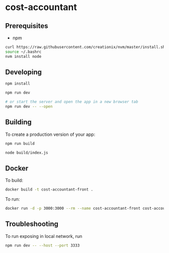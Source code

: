 # cost-accountant

## Prerequisites

- npm

```bash
curl https://raw.githubusercontent.com/creationix/nvm/master/install.sh | bash
source ~/.bashrc  
nvm install node 
```

## Developing

```bash
npm install

npm run dev

# or start the server and open the app in a new browser tab
npm run dev -- --open
```

## Building

To create a production version of your app:

```bash
npm run build

node build/index.js
```



## Docker

To build:

```bash
docker build -t cost-accountant-front .
```

To run:

```bash
docker run -d -p 3000:3000 --rm --name cost-accountant-front cost-accountant-front
```




## Troubleshooting

To run exposing in local network, run

```bash
npm run dev -- --host --port 3333
```